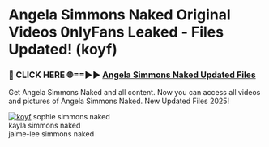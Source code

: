 # Angela Simmons Naked Original Videos 0nlyFans Leaked - Files Updated! (koyf)

<h3>🔴 CLICK HERE 🌐==►► <a href="https://tinyurl.com/up5wt9bj" rel="nofollow">Angela Simmons Naked Updated Files</a></h3>

Get Angela Simmons Naked and all content. Now you can access all videos and pictures of Angela Simmons Naked. New Updated Files 2025!

[![koyf](https://i.imgur.com/ABiUzMV.gif)](https://tinyurl.com/up5wt9bj)
sophie simmons naked<br>
kayla simmons naked<br>
jaime-lee simmons naked